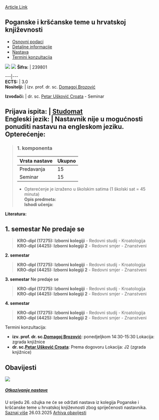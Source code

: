 [Article Link](https://www.fhs.hr/predmet/pktuhk)

## Poganske i kršćanske teme u hrvatskoj književnosti
  * [Osnovni podaci](https://www.fhs.hr/predmet/pktuhk#v1id-904854_929749_1_0 "Osnovni podaci")
  * [Detaljne informacije](https://www.fhs.hr/predmet/pktuhk#v1id-904854_929749_1_1 "Detaljne informacije")
  * [Nastava](https://www.fhs.hr/predmet/pktuhk#v1id-904854_929749_1_2 "Nastava")
  * [Termini konzultacija](https://www.fhs.hr/predmet/pktuhk#v1id-904854_929749_1_3 "Termini konzultacija")


[![](https://www.fhs.hr/img/flags/gif/hr.gif)](https://www.fhs.hr/predmet/pktuhk) [![](https://www.fhs.hr/img/flags/gif/gb.gif)](https://www.fhs.hr/en/course/pacticl)
**Šifra:** |  239801  
  
---|---  
**ECTS:** |  3.0   
**Nositelji:** |  izv. prof. dr. sc. [Domagoj Brozović](https://www.fhs.hr/djelatnik/domagoj.brozovic)   
  
**Izvođači:** |  dr. sc. [Petar Ušković Croata](https://www.fhs.hr/djelatnik/petar.uskovic_croata) - Seminar  
  
**Prijava ispita:** |  [Studomat](http://www.isvu.hr/studomat)  
**Engleski jezik:** |  Nastavnik nije u mogućnosti ponuditi nastavu na engleskom jeziku.   
**Opterećenje:**  
---  
> ### 1. komponenta
> | Vrsta nastave | Ukupno  
> ---|---  
> Predavanja | 15  
> Seminar | 15  
> * Opterećenje je izraženo u školskim satima (1 školski sat = 45 minuta)   
**Opis predmeta:**  
> **Ishodi učenja:**  

  
**Literatura:**  

  
**1. semestar** Ne predaje se  
---  
> **KRO-dipl (17275): Izborni kolegiji** - Redovni studij - Kroatologija  
>  **KRO-dipl (4425): Izborni kolegiji 2** - Redovni smjer - Znanstveni  
>   
  
**2. semestar**  
> **KRO-dipl (17275): Izborni kolegiji** - Redovni studij - Kroatologija  
>  **KRO-dipl (4425): Izborni kolegiji 2** - Redovni smjer - Znanstveni  
>   
  
**3. semestar** Ne predaje se  
> **KRO-dipl (17275): Izborni kolegiji** - Redovni studij - Kroatologija  
>  **KRO-dipl (4425): Izborni kolegiji 2** - Redovni smjer - Znanstveni  
>   
  
**4. semestar**  
> **KRO-dipl (17275): Izborni kolegiji** - Redovni studij - Kroatologija  
>  **KRO-dipl (4425): Izborni kolegiji 2** - Redovni smjer - Znanstveni  
>   
Termini konzultacija: 
  * **izv. prof. dr. sc.[Domagoj Brozović](https://www.fhs.hr/djelatnik/domagoj.brozovic)**: 
ponedjeljkom 14:30-15:30
Lokacija: zgrada knjižnice 
  * **dr. sc.[Petar Ušković Croata](https://www.fhs.hr/djelatnik/petar.uskovic_croata)**: 
Prema dogovoru
Lokacija: J2 (zgrada knjižnice) 


## Obavijesti
[ ![](https://www.fhs.hr/_pub/themes_static/hrstud2024/default/img/default_news.jpg) ](https://www.fhs.hr/predmet/pktuhk?@=21sst#news_122242)
#####  [Otkazivanje nastave](https://www.fhs.hr/predmet/pktuhk?@=21sst#news_122242)
U srijedu 26. ožujka ne će se održati nastava iz kolegija Poganske i kršćanske teme u hrvatskoj književnosti zbog spriječenosti nastavnika. 
[Saznaj više](https://www.fhs.hr/predmet/pktuhk?@=21sst#news_122242)
26.03.2025
[Arhiva obavijesti](https://www.fhs.hr/predmet/pktuhk?@=21j05#news_122242 "Arhiva obavijesti")
